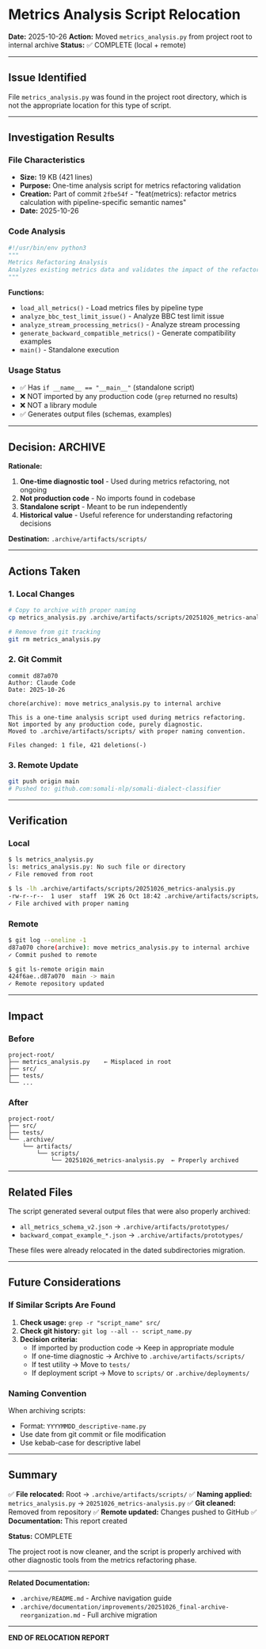 # Metrics Analysis Script Relocation

**Date:** 2025-10-26
**Action:** Moved `metrics_analysis.py` from project root to internal archive
**Status:** ✅ COMPLETE (local + remote)

---

## Issue Identified

File `metrics_analysis.py` was found in the project root directory, which is not the appropriate location for this type of script.

---

## Investigation Results

### File Characteristics
- **Size:** 19 KB (421 lines)
- **Purpose:** One-time analysis script for metrics refactoring validation
- **Creation:** Part of commit `2fbe54f` - "feat(metrics): refactor metrics calculation with pipeline-specific semantic names"
- **Date:** 2025-10-26

### Code Analysis
```python
#!/usr/bin/env python3
"""
Metrics Refactoring Analysis
Analyzes existing metrics data and validates the impact of the refactoring project.
"""
```

**Functions:**
- `load_all_metrics()` - Load metrics files by pipeline type
- `analyze_bbc_test_limit_issue()` - Analyze BBC test limit issue
- `analyze_stream_processing_metrics()` - Analyze stream processing
- `generate_backward_compatible_metrics()` - Generate compatibility examples
- `main()` - Standalone execution

### Usage Status
- ✅ Has `if __name__ == "__main__"` (standalone script)
- ❌ NOT imported by any production code (`grep` returned no results)
- ❌ NOT a library module
- ✅ Generates output files (schemas, examples)

---

## Decision: ARCHIVE

**Rationale:**
1. **One-time diagnostic tool** - Used during metrics refactoring, not ongoing
2. **Not production code** - No imports found in codebase
3. **Standalone script** - Meant to be run independently
4. **Historical value** - Useful reference for understanding refactoring decisions

**Destination:** `.archive/artifacts/scripts/`

---

## Actions Taken

### 1. Local Changes
```bash
# Copy to archive with proper naming
cp metrics_analysis.py .archive/artifacts/scripts/20251026_metrics-analysis.py

# Remove from git tracking
git rm metrics_analysis.py
```

### 2. Git Commit
```
commit d87a070
Author: Claude Code
Date: 2025-10-26

chore(archive): move metrics_analysis.py to internal archive

This is a one-time analysis script used during metrics refactoring.
Not imported by any production code, purely diagnostic.
Moved to .archive/artifacts/scripts/ with proper naming convention.

Files changed: 1 file, 421 deletions(-)
```

### 3. Remote Update
```bash
git push origin main
# Pushed to: github.com:somali-nlp/somali-dialect-classifier
```

---

## Verification

### Local
```bash
$ ls metrics_analysis.py
ls: metrics_analysis.py: No such file or directory
✓ File removed from root

$ ls -lh .archive/artifacts/scripts/20251026_metrics-analysis.py
-rw-r--r--  1 user  staff  19K 26 Oct 18:42 .archive/artifacts/scripts/20251026_metrics-analysis.py
✓ File archived with proper naming
```

### Remote
```bash
$ git log --oneline -1
d87a070 chore(archive): move metrics_analysis.py to internal archive
✓ Commit pushed to remote

$ git ls-remote origin main
424f6ae..d87a070  main -> main
✓ Remote repository updated
```

---

## Impact

### Before
```
project-root/
├── metrics_analysis.py    ← Misplaced in root
├── src/
├── tests/
└── ...
```

### After
```
project-root/
├── src/
├── tests/
└── .archive/
    └── artifacts/
        └── scripts/
            └── 20251026_metrics-analysis.py  ← Properly archived
```

---

## Related Files

The script generated several output files that were also properly archived:
- `all_metrics_schema_v2.json` → `.archive/artifacts/prototypes/`
- `backward_compat_example_*.json` → `.archive/artifacts/prototypes/`

These files were already relocated in the dated subdirectories migration.

---

## Future Considerations

### If Similar Scripts Are Found
1. **Check usage:** `grep -r "script_name" src/`
2. **Check git history:** `git log --all -- script_name.py`
3. **Decision criteria:**
   - If imported by production code → Keep in appropriate module
   - If one-time diagnostic → Archive to `.archive/artifacts/scripts/`
   - If test utility → Move to `tests/`
   - If deployment script → Move to `scripts/` or `.archive/deployments/`

### Naming Convention
When archiving scripts:
- Format: `YYYYMMDD_descriptive-name.py`
- Use date from git commit or file modification
- Use kebab-case for descriptive label

---

## Summary

✅ **File relocated:** Root → `.archive/artifacts/scripts/`
✅ **Naming applied:** `metrics_analysis.py` → `20251026_metrics-analysis.py`
✅ **Git cleaned:** Removed from repository
✅ **Remote updated:** Changes pushed to GitHub
✅ **Documentation:** This report created

**Status:** COMPLETE

The project root is now cleaner, and the script is properly archived with other diagnostic tools from the metrics refactoring phase.

---

**Related Documentation:**
- `.archive/README.md` - Archive navigation guide
- `.archive/documentation/improvements/20251026_final-archive-reorganization.md` - Full archive migration

---

**END OF RELOCATION REPORT**
